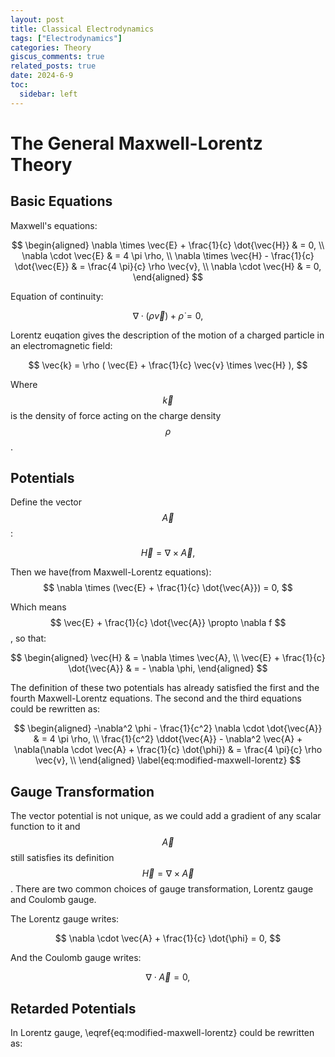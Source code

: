```yaml
---
layout: post
title: Classical Electrodynamics
tags: ["Electrodynamics"]
categories: Theory
giscus_comments: true
related_posts: true
date: 2024-6-9
toc:
  sidebar: left
---
```


# The General Maxwell-Lorentz Theory
## Basic Equations

Maxwell's equations:

$$
\begin{aligned}
\nabla \times \vec{E} + \frac{1}{c} \dot{\vec{H}} & = 0, \\
\nabla \cdot \vec{E} & = 4 \pi \rho, \\
\nabla \times \vec{H} - \frac{1}{c} \dot{\vec{E}} & = \frac{4 \pi}{c} \rho \vec{v}, \\
\nabla \cdot \vec{H} & = 0,
\end{aligned}
$$

Equation of continuity:

$$
\nabla \cdot (\rho \vec{v}) + \dot{\rho} = 0,
$$

Lorentz euqation gives the description of the motion of a charged particle in an electromagnetic field:

$$
\vec{k} = \rho ( \vec{E} + \frac{1}{c} \vec{v} \times \vec{H} ),
$$

Where $$ \vec{k} $$ is the density of force acting on the charge density $$ \rho$$.

## Potentials

Define the vector $$\vec{A}$$:

$$
\vec{H} = \nabla \times \vec{A},
$$

Then we have(from Maxwell-Lorentz equations):
$$
\nabla \times (\vec{E} + \frac{1}{c} \dot{\vec{A}}) = 0,
$$

Which means $$ \vec{E} + \frac{1}{c} \dot{\vec{A}} \propto \nabla f $$, so that:

$$
\begin{aligned}
\vec{H} & = \nabla \times \vec{A}, \\
\vec{E} + \frac{1}{c} \dot{\vec{A}} & = - \nabla \phi,
\end{aligned}
$$

The definition of these two potentials has already satisfied the first and the fourth Maxwell-Lorentz equations. The second and the third equations could be rewritten as:

$$
\begin{aligned}
-\nabla^2 \phi - \frac{1}{c^2} \nabla \cdot \dot{\vec{A}} & = 4 \pi \rho, \\
\frac{1}{c^2} \ddot{\vec{A}} - \nabla^2 \vec{A} + \nabla(\nabla \cdot \vec{A} + \frac{1}{c} \dot{\phi}) & = \frac{4 \pi}{c} \rho \vec{v}, \\
\end{aligned}
\label{eq:modified-maxwell-lorentz}
$$

## Gauge Transformation

The vector potential is not unique, as we could add a gradient of any scalar function to it and $$\vec{A}$$ still satisfies its definition $$\vec{H} = \nabla \times \vec{A}$$. There are two common choices of gauge transformation, Lorentz gauge and Coulomb gauge.

The Lorentz gauge writes:

$$
\nabla \cdot \vec{A} + \frac{1}{c} \dot{\phi} = 0,
$$

And the Coulomb gauge writes:

$$
\nabla \cdot \vec{A} = 0,
$$

## Retarded Potentials

In Lorentz gauge, \eqref{eq:modified-maxwell-lorentz} could be rewritten as: